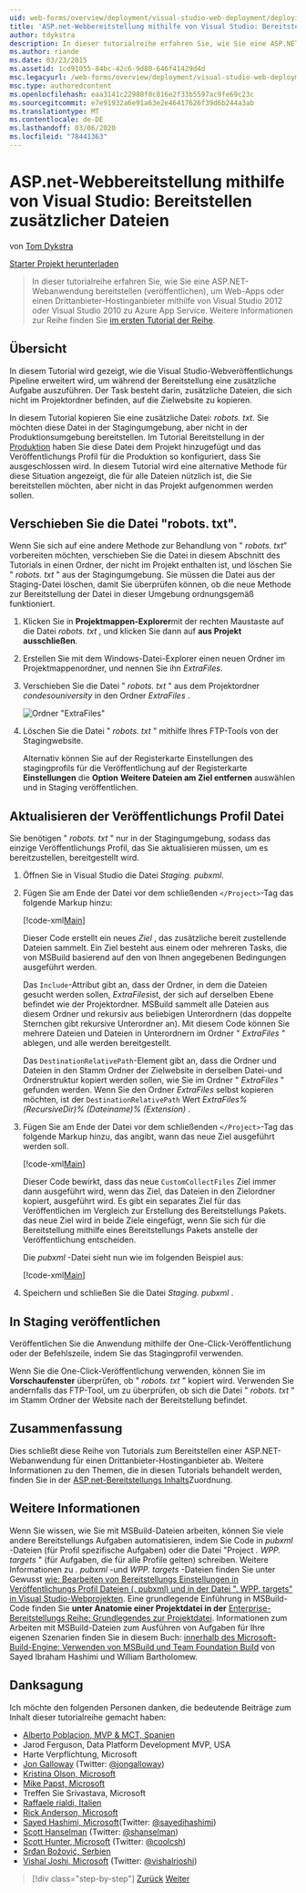 ```yaml
---
uid: web-forms/overview/deployment/visual-studio-web-deployment/deploying-extra-files
title: 'ASP.net-Webbereitstellung mithilfe von Visual Studio: Bereitstellen zusätzlicher Dateien | Microsoft-Dokumentation'
author: tdykstra
description: In dieser tutorialreihe erfahren Sie, wie Sie eine ASP.NET-Webanwendung bereitstellen (veröffentlichen), um Web-Apps oder einen Drittanbieter-Hostinganbieter zu Azure App Service.
ms.author: riande
ms.date: 03/23/2015
ms.assetid: 1cd91055-84bc-42c6-9d80-646f41429d4d
msc.legacyurl: /web-forms/overview/deployment/visual-studio-web-deployment/deploying-extra-files
msc.type: authoredcontent
ms.openlocfilehash: eaa3141c22980f0c816e2f33b5597ac9fe69c23c
ms.sourcegitcommit: e7e91932a6e91a63e2e46417626f39d6b244a3ab
ms.translationtype: MT
ms.contentlocale: de-DE
ms.lasthandoff: 03/06/2020
ms.locfileid: "78441363"
---
```

# <a name="aspnet-web-deployment-using-visual-studio-deploying-extra-files"></a>ASP.net-Webbereitstellung mithilfe von Visual Studio: Bereitstellen zusätzlicher Dateien

von [Tom Dykstra](https://github.com/tdykstra)

[Starter Projekt herunterladen](https://go.microsoft.com/fwlink/p/?LinkId=282627)

> In dieser tutorialreihe erfahren Sie, wie Sie eine ASP.NET-Webanwendung bereitstellen (veröffentlichen), um Web-Apps oder einen Drittanbieter-Hostinganbieter mithilfe von Visual Studio 2012 oder Visual Studio 2010 zu Azure App Service. Weitere Informationen zur Reihe finden Sie [im ersten Tutorial der Reihe](introduction.md).

## <a name="overview"></a>Übersicht

In diesem Tutorial wird gezeigt, wie die Visual Studio-Webveröffentlichungs Pipeline erweitert wird, um während der Bereitstellung eine zusätzliche Aufgabe auszuführen. Der Task besteht darin, zusätzliche Dateien, die sich nicht im Projektordner befinden, auf die Zielwebsite zu kopieren.

In diesem Tutorial kopieren Sie eine zusätzliche Datei: *robots. txt*. Sie möchten diese Datei in der Stagingumgebung, aber nicht in der Produktionsumgebung bereitstellen. Im Tutorial Bereitstellung in der [Produktion](deploying-to-production.md) haben Sie diese Datei dem Projekt hinzugefügt und das Veröffentlichungs Profil für die Produktion so konfiguriert, dass Sie ausgeschlossen wird. In diesem Tutorial wird eine alternative Methode für diese Situation angezeigt, die für alle Dateien nützlich ist, die Sie bereitstellen möchten, aber nicht in das Projekt aufgenommen werden sollen.

## <a name="move-the-robotstxt-file"></a>Verschieben Sie die Datei "robots. txt".

Wenn Sie sich auf eine andere Methode zur Behandlung von " *robots. txt*" vorbereiten möchten, verschieben Sie die Datei in diesem Abschnitt des Tutorials in einen Ordner, der nicht im Projekt enthalten ist, und löschen Sie " *robots. txt* " aus der Stagingumgebung. Sie müssen die Datei aus der Staging-Datei löschen, damit Sie überprüfen können, ob die neue Methode zur Bereitstellung der Datei in dieser Umgebung ordnungsgemäß funktioniert.

1. Klicken Sie in **Projektmappen-Explorer**mit der rechten Maustaste auf die Datei *robots. txt* , und klicken Sie dann auf **aus Projekt ausschließen**.
2. Erstellen Sie mit dem Windows-Datei-Explorer einen neuen Ordner im Projektmappenordner, und nennen Sie ihn *ExtraFiles*.
3. Verschieben Sie die Datei " *robots. txt* " aus dem Projektordner *condesouniversity* in den Ordner *ExtraFiles* .

    ![Ordner "ExtraFiles"](deploying-extra-files/_static/image1.png)
4. Löschen Sie die Datei " *robots. txt* " mithilfe Ihres FTP-Tools von der Stagingwebsite.

    Alternativ können Sie auf der Registerkarte Einstellungen des stagingprofils für die Veröffentlichung auf der Registerkarte **Einstellungen** die **Option** **Weitere Dateien am Ziel entfernen** auswählen und in Staging veröffentlichen.

## <a name="update-the-publish-profile-file"></a>Aktualisieren der Veröffentlichungs Profil Datei

Sie benötigen " *robots. txt* " nur in der Stagingumgebung, sodass das einzige Veröffentlichungs Profil, das Sie aktualisieren müssen, um es bereitzustellen, bereitgestellt wird.

1. Öffnen Sie in Visual Studio die Datei *Staging. pubxml*.
2. Fügen Sie am Ende der Datei vor dem schließenden `</Project>`-Tag das folgende Markup hinzu:

    [!code-xml[Main](deploying-extra-files/samples/sample1.xml)]

    Dieser Code erstellt ein neues *Ziel* , das zusätzliche bereit zustellende Dateien sammelt. Ein Ziel besteht aus einem oder mehreren Tasks, die von MSBuild basierend auf den von Ihnen angegebenen Bedingungen ausgeführt werden.

    Das `Include`-Attribut gibt an, dass der Ordner, in dem die Dateien gesucht werden sollen, *ExtraFiles*ist, der sich auf derselben Ebene befindet wie der Projektordner. MSBuild sammelt alle Dateien aus diesem Ordner und rekursiv aus beliebigen Unterordnern (das doppelte Sternchen gibt rekursive Unterordner an). Mit diesem Code können Sie mehrere Dateien und Dateien in Unterordnern im Ordner " *ExtraFiles* " ablegen, und alle werden bereitgestellt.

    Das `DestinationRelativePath`-Element gibt an, dass die Ordner und Dateien in den Stamm Ordner der Zielwebsite in derselben Datei-und Ordnerstruktur kopiert werden sollen, wie Sie im Ordner " *ExtraFiles* " gefunden werden. Wenn Sie den Ordner *ExtraFiles* selbst kopieren möchten, ist der `DestinationRelativePath` Wert *ExtraFiles\%(RecursiveDir)% (Dateiname)% (Extension)* .
3. Fügen Sie am Ende der Datei vor dem schließenden `</Project>`-Tag das folgende Markup hinzu, das angibt, wann das neue Ziel ausgeführt werden soll.

    [!code-xml[Main](deploying-extra-files/samples/sample2.xml)]

    Dieser Code bewirkt, dass das neue `CustomCollectFiles` Ziel immer dann ausgeführt wird, wenn das Ziel, das Dateien in den Zielordner kopiert, ausgeführt wird. Es gibt ein separates Ziel für das Veröffentlichen im Vergleich zur Erstellung des Bereitstellungs Pakets. das neue Ziel wird in beide Ziele eingefügt, wenn Sie sich für die Bereitstellung mithilfe eines Bereitstellungs Pakets anstelle der Veröffentlichung entscheiden.

    Die *pubxml* -Datei sieht nun wie im folgenden Beispiel aus:

    [!code-xml[Main](deploying-extra-files/samples/sample3.xml?highlight=53-71)]
4. Speichern und schließen Sie die Datei *Staging. pubxml* .

## <a name="publish-to-staging"></a>In Staging veröffentlichen

Veröffentlichen Sie die Anwendung mithilfe der One-Click-Veröffentlichung oder der Befehlszeile, indem Sie das Stagingprofil verwenden.

Wenn Sie die One-Click-Veröffentlichung verwenden, können Sie im **Vorschaufenster** überprüfen, ob " *robots. txt* " kopiert wird. Verwenden Sie andernfalls das FTP-Tool, um zu überprüfen, ob sich die Datei " *robots. txt* " im Stamm Ordner der Website nach der Bereitstellung befindet.

## <a name="summary"></a>Zusammenfassung

Dies schließt diese Reihe von Tutorials zum Bereitstellen einer ASP.NET-Webanwendung für einen Drittanbieter-Hostinganbieter ab. Weitere Informationen zu den Themen, die in diesen Tutorials behandelt werden, finden Sie in der [ASP.net-Bereitstellungs Inhalts](https://go.microsoft.com/fwlink/p/?LinkId=282413)Zuordnung.

## <a name="more-information"></a>Weitere Informationen

Wenn Sie wissen, wie Sie mit MSBuild-Dateien arbeiten, können Sie viele andere Bereitstellungs Aufgaben automatisieren, indem Sie Code in *pubxml* -Dateien (für Profil spezifische Aufgaben) oder die Datei "Project *. WPP. targets* " (für Aufgaben, die für alle Profile gelten) schreiben. Weitere Informationen zu *. pubxml* -und *WPP. targets* -Dateien finden Sie unter Gewusst [wie: Bearbeiten von Bereitstellungs Einstellungen in Veröffentlichungs Profil Dateien (. pubxml) und in der Datei ". WPP. targets" in Visual Studio-Webprojekten](https://msdn.microsoft.com/library/ff398069). Eine grundlegende Einführung in MSBuild-Code finden Sie **unter Anatomie einer Projektdatei in der** [Enterprise-Bereitstellungs Reihe: Grundlegendes zur Projektdatei](../web-deployment-in-the-enterprise/understanding-the-project-file.md). Informationen zum Arbeiten mit MSBuild-Dateien zum Ausführen von Aufgaben für Ihre eigenen Szenarien finden Sie in diesem Buch: [innerhalb des Microsoft-Build-Engine: Verwenden von MSBuild und Team Foundation Build](http://msbuildbook.com) von Sayed Ibraham Hashimi und William Bartholomew.

## <a name="acknowledgements"></a>Danksagung

Ich möchte den folgenden Personen danken, die bedeutende Beiträge zum Inhalt dieser tutorialreihe gemacht haben:

- [Alberto Poblacion, MVP &amp; MCT, Spanien](https://mvp.microsoft.com/mvp/Alberto%20Poblacion%20Bolano-36772)
- Jarod Ferguson, Data Platform Development MVP, USA
- Harte Verpflichtung, Microsoft
- [Jon Galloway](https://weblogs.asp.net/jgalloway) (Twitter: [@jongalloway](http://twitter.com/jongalloway))
- [Kristina Olson, Microsoft](https://blogs.iis.net/krolson/default.aspx)
- [Mike Papst, Microsoft](http://www.mikepope.com/blog/DisplayBlog.aspx)
- Treffen Sie Srivastava, Microsoft
- [Raffaele rialdi, Italien](http://www.iamraf.net/)
- [Rick Anderson, Microsoft](https://blogs.msdn.com/b/rickandy/)
- [Sayed Hashimi, Microsoft](http://sedodream.com/default.aspx)(Twitter: [@sayedihashimi](http://twitter.com/sayedihashimi))
- [Scott Hanselman](http://www.hanselman.com/blog/) (Twitter: [@shanselman](http://twitter.com/shanselman))
- [Scott Hunter, Microsoft](https://blogs.msdn.com/b/scothu/) (Twitter: [@coolcsh](http://twitter.com/coolcsh))
- [Srđan Božović, Serbien](http://msforge.net/blogs/zmajcek/)
- [Vishal Joshi, Microsoft](http://vishaljoshi.blogspot.com/) (Twitter: [@vishalrjoshi](http://twitter.com/vishalrjoshi))

> [!div class="step-by-step"]
> [Zurück](command-line-deployment.md)
> [Weiter](troubleshooting.md)
